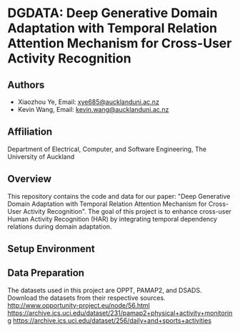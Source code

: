 # DGDATA: Deep Generative Domain Adaptation with Temporal Relation Attention Mechanism for Cross-User Activity Recognition

## Authors
- Xiaozhou Ye, Email: xye685@aucklanduni.ac.nz
- Kevin Wang, Email: kevin.wang@aucklanduni.ac.nz

## Affiliation
Department of Electrical, Computer, and Software Engineering, The University of Auckland

## Overview

This repository contains the code and data for our paper: "Deep Generative Domain Adaptation with Temporal Relation Attention Mechanism for Cross-User Activity Recognition". The goal of this project is to enhance cross-user Human Activity Recognition (HAR) by integrating temporal dependency relations during domain adaptation.

## Setup Environment


## Data Preparation
The datasets used in this project are OPPT, PAMAP2, and DSADS. Download the datasets from their respective sources.
http://www.opportunity-project.eu/node/56.html
https://archive.ics.uci.edu/dataset/231/pamap2+physical+activity+monitoring
https://archive.ics.uci.edu/dataset/256/daily+and+sports+activities
